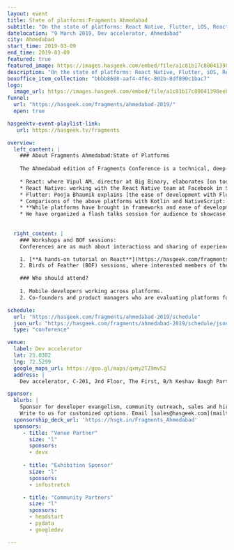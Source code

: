 ```yaml
---
layout: event
title: State of platforms:Fragments Ahmedabad
subtitle: "On the state of platforms: React Native, Flutter, iOS, React"
datelocation: "9 March 2019, Dev accelerator, Ahmedabad"
city: Ahmedabad
start_time: 2019-03-09
end_time: 2019-03-09
featured: true
featured_image: https://images.hasgeek.com/embed/file/a1c81b17c80041398eebb8c724324860
description: "On the state of platforms: React Native, Flutter, iOS, React"
boxoffice_item_collection: "bbbb8608-aaf4-4f6c-802b-8df890c1bac7"
logo:
  image_url: https://images.hasgeek.com/embed/file/a1c81b17c80041398eebb8c724324860
funnel:
  url: "https://hasgeek.com/fragments/ahmedabad-2019/"
  open: true

hasgeektv-event-playlist-link:
   url: https://hasgeek.tv/fragments

overview:
  left_content: |
    ### About Fragments Ahmedabad:State of Platforms
    
    The Ahmedabad edition of Fragments Conference is a technical, deep-dive conference, discussing:
    
    * React: where Vipul AM, director at Big Binary, elaborates [on tooling, resources and how to get started with React] (https://hasgeek.com/fragments/ahmedabad-2019/proposals/state-of-react-BDg5te9DaeahZN9kVaahRV)
    * React Native: working with the React Native team at Facebook in San Francisco, Parashuram explains [how you can build high quality applications with React Native](https://hasgeek.com/fragments/ahmedabad-2019/proposals/building-high-quality-mobile-apps-with-react-nativ-T4xVLyEQFFGKzgvNsdRuta)
    * Flutter: Pooja Bhaumik explains [the ease of development with Flutter in terms of reduced development times, ease of learning, and other technical features which make Flutter an attractive platform](https://hasgeek.com/fragments/ahmedabad-2019/proposals/flutter-a-nightmare-for-freelancers-jbAn8PKhyFgna44bvJ8fHf)
    * Comparisons of the above platforms with Kotlin and NativeScript: Arnav Gupta, known for his active involvement with the Android community, demonstrates [the pros and cons of different platforms by showing how he built an app using Kotlin, Flutter and NativeScript](https://hasgeek.com/fragments/ahmedabad-2019/proposals/what-i-learnt-by-building-the-exact-same-app-in-ko-NuZgd4bLfKkcck2yHEGRmg)
    * **While platforms have brought in frameworks and ease of development, at the heart of a good mobile app underlies sound engineering.** One such practice is that of end-to-end testing. Preeti Wadhwani argues about [the importance of E2E testing, in her talk at the conference](https://hasgeek.com/fragments/ahmedabad-2019/proposals/meet-my-new-friend-testing-Y5FuAn6jCmXDdyL7o72LtM)
    * We have organized a flash talks session for audience to showcase their open source work, and contribute to the above discussions. **See the full conference schedule [here](https://hasgeek.com/fragments/ahmedabad-2019/schedule)**
    
    
  right_content: |
    ### Workshops and BOF sessions:
    Conferences are as much about interactions and sharing of experiences, as they are about learning. Post-lunch, we have two tracks at Fragments Ahmedabad edition:

    1. [**A hands-on tutorial on React**](https://hasgeek.com/fragments/ahmedabad-2019/proposals/react-beginners-workshop-XgmZCjfvVLFYBAYotH8jeE)
    2. Birds of Feather (BOF) sessions, where interested members of the audience can join discussions on React Native, Flutter and NativeScript. [**See the schedule for more details**](https://hasgeek.com/fragments/ahmedabad-2019/schedule)

    ### Who should attend?
    
    1. Mobile developers working across platforms.
    2. Co-founders and product managers who are evaluating platforms for business and customer use cases.

schedule:
  url: "https://hasgeek.com/fragments/ahmedabad-2019/schedule"
  json_url: "https://hasgeek.com/fragments/ahmedabad-2019/schedule/json"
  type: "conference"

venue:
  label: Dev accelerator
  lat: 23.0302
  lng: 72.5299
  google_maps_url: https://goo.gl/maps/qxmy2TZ9mv52
  address: |
    Dev accelerator, C-201, 2nd Floor, The First, B/h Keshav Baugh Party Plot, Nr. Shivalik High-Street, Vastrapur, Ahmedabad-380015.

sponsor:
  blurb: |
    Sponsor for developer evangelism, community outreach, sales and hiring.
    Write to us for customized options. Email [sales@hasgeek.com](mailto:sales@hasgeek.com)
  sponsorship_deck_url: 'https://hsgk.in/Fragments_Ahmedabad'
  sponsors:
     - title: "Venue Partner"
       size: "l"
       sponsors:
       - devx
       
     - title: "Exhibition Sponsor"
       size: "l"
       sponsors:
       - infostretch

     - title: "Community Partners"
       size: "l"
       sponsors:
       - headstart
       - pydata
       - googledev

---
```

